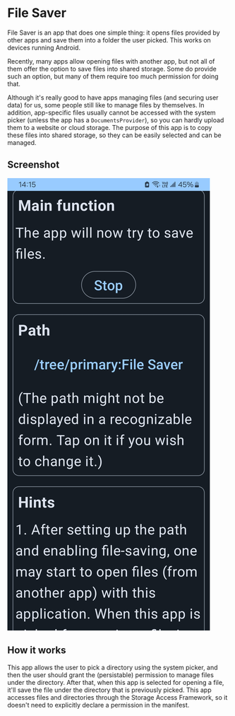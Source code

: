 # File Saver

File Saver is an app that does one simple thing: it opens files provided by other apps and save them into a folder the user picked. This works on devices running Android.

Recently, many apps allow opening files with another app, but not all of them offer the option to save files into shared storage. Some do provide such an option, but many of them require too much permission for doing that.

Although it's really good to have apps managing files (and securing user data) for us, some people still like to manage files by themselves. In addition, app-specific files usually cannot be accessed with the system picker (unless the app has a `DocumentsProvider`), so you can hardly upload them to a website or cloud storage. The purpose of this app is to copy these files into shared storage, so they can be easily selected and can be managed.

## Screenshot

![](./screenshots/screenshot1.jpg)

## How it works

This app allows the user to pick a directory using the system picker, and then the user should grant the (persistable) permission to manage files under the directory. After that, when this app is selected for opening a file, it'll save the file under the directory that is previously picked. This app accesses files and directories through the Storage Access Framework, so it doesn't need to explicitly declare a permission in the manifest.